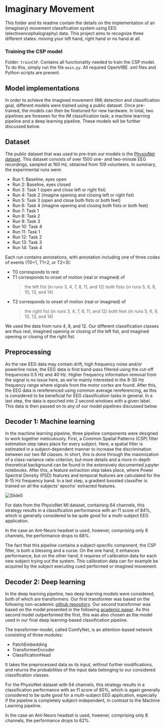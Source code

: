 # Imaginary Movement
This folder and its readme contain the details on the implementation of an (imaginary) movement classification system using EEG (electroencephalography) data. This project aims to recognize three different states: moving your left hand, right hand or no hand at all.

### Training the CSP model
Folder: `trainCSP`. 
Contains all functionality needed to train the CSP model. To do this, simply run the file `main.py`. All required OpenVIBE .xml files and Python scripts are present.

## Model implementations
In order to achieve the imagined movement (IM) detection and classification goal, different models were trained using a public dataset. Once pre-trained, the models can then be finetuned for new hardware. In total, two pipelines are foreseen for the IM classification task; a machine learning pipeline and a deep learning pipeline. These models will be further discussed below.

## Dataset
The public dataset that was used to pre-train our models is the [PhysioNet dataset](https://physionet.org/content/eegmmidb/1.0.0/). This dataset consists of over 1500 one- and two-minute EEG recordings, sampled at 160 Hz, obtained from 109 volunteers. In summary, the experimental runs were:
- Run 1: Baseline, eyes open
- Run 2: Baseline, eyes closed
- Run 3: Task 1 (open and close left or right fist)
- Run 4: Task 2 (imagine opening and closing left or right fist)
- Run 5: Task 3 (open and close both fists or both feet)
- Run 6: Task 4 (imagine opening and closing both fists or both feet)
- Run 7: Task 1
- Run 8: Task 2
- Run 9: Task 3
- Run 10: Task 4
- Run 11: Task 1
- Run 12: Task 2
- Run 13: Task 3
- Run 14: Task 4


Each run contains annotations, with annotation including one of three codes of events (T0=1, T1=2, or T2=3):
- T0 corresponds to rest
- T1 corresponds to onset of motion (real or imagined) of
    > the left fist (in runs 3, 4, 7, 8, 11, and 12)
    > both fists (in runs 5, 6, 9, 10, 13, and 14)
- T2 corresponds to onset of motion (real or imagined) of
    > the right fist (in runs 3, 4, 7, 8, 11, and 12)
    > both feet (in runs 5, 6, 9, 10, 13, and 14)


We used the data from runs 4, 8, and 12. Our different classification classes are thus rest, imagined opening or closing of the left fist, and imagined opening or closing of the right fist.


## Preprocessing
As the raw EEG data may contain drift, high frequency noise and/or powerline noise, the EEG data is first band-pass filtered using the cut-off frequencies 0.5 Hz and 40 Hz. Higher frequency information removal from the signal is no issue here, as we're mainly interested in the 8-30 Hz frequency range where signals from the motor cortex are found. After this, the EEG data is rereferenced using common average rereferencing, as this is considered to be beneficial for EEG classification tasks in general. In a last step, the data is epoched into 2 second windows with a given label. This data is then passed on to any of our model pipelines discussed below.


## Decoder 1: Machine learning
In the machine learning pipeline, three pipeline components were designed to work together meticulously. First, a Common Spatial Patterns (CSP) filter estimation step takes place for every subject. Here, a spatial filter is estimated in a subject-dependent manner to increase the discrimination between our two IM classes. In short, this is done through the maximization of a class-variance ratio criterion, but more details and a more in-depth theoretical background can be found in the extensively documented jupyter notebooks. After this, a feature extraction step takes place, where Power Spectral Density (PSD) features and temporal features are calculated for the 8-15 Hz frequency band. In a last step, a gradient boosted classifier is trained on all the subjects' epochs' extracted features.

![Slide5](https://github.com/NeuroTech-Leuven/TheMindWitcher/assets/141845184/5f90df8b-c703-4ca5-b6c2-6dbb8e38acaa)

For data from the PhysioNet MI dataset, containing 64 channels, this strategy results in a classification performance with an f1 score of 84%, which is generally considered to be quite good for a multi-subject EEG application.


In the case an Ant-Neuro headset is used, however, comprising only 8 channels, the performance drops to 68%.


The fact that this pipeline contains a subject-specific component, the CSP filter, is both a blessing and a curse. On the one hand, it enhances performance, but on the other hand, it requires of calibration data for each new subject trying out the system. This calibration data can for example be acquired by the subject executing cued performed or imagined movement. 

## Decoder 2: Deep learning
In the deep learning pipeline, two deep learning models were considered, both of which are transformers. Our first transformer was based on the following non-academic [github repository](https://github.com/reshalfahsi/eeg-motor-imagery-classification/tree/master). Our second transformer was based on the model presented in the following [academic paper](https://ieeexplore.ieee.org/document/9991178). As this second model outperformed the first, this was also chosen as the model used in our final deep learning-based classification pipeline.


The transformer-model, called ComfyNet, is an attention-based network consisting of three modules:
- PatchEmbedding
- TransformerEncoder
- ClassificationHead


It takes the preprocessed data as its input, without further modifications, and returns the probabilities of the input data belonging to our considered classification classes.


For the PhysioNet dataset with 64 channels, this strategy results in a classification performance with an f1 score of 80%, which is again generally considered to be quite good for a multi-subject EEG application, especially if the pipeline is completely subject-independent, in contrast to the Machine Learning pipeline.


In the case an Ant-Neuro headset is used, however, comprising only 8 channels, the performance drops to 62%.
